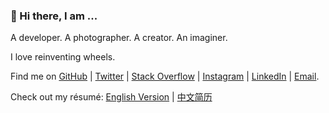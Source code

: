 ### 👋 Hi there, I am ...

A developer. A photographer. A creator. An imaginer.

I love reinventing wheels.

Find me on [GitHub](https://github.com/imtsuki) | [Twitter](https://twitter.com/iimtsuki) | [Stack Overflow](https://stackoverflow.com/users/12045042/imtsuki) | [Instagram](https://www.instagram.com/iimtsuki/) | [LinkedIn](https://www.linkedin.com/in/jxqiu/) | [Email](mailto:me@qjx.app).

Check out my résumé: [English Version](https://github.com/imtsuki/resume/blob/master/resume.pdf) | [中文简历](https://github.com/imtsuki/resume/blob/master/resume-zh.pdf)
